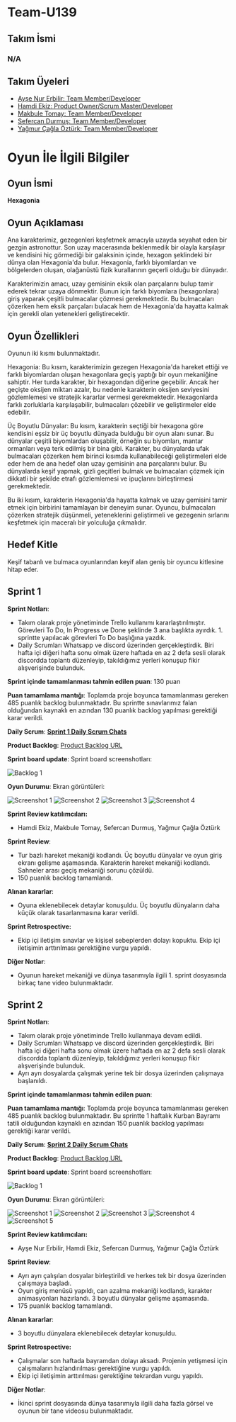 # Team-U139
## **Takım İsmi**

### **N/A**

## Takım Üyeleri

- [Ayşe Nur Erbilir: Team Member/Developer](https://github.com/AysenurErbilir)
- [Hamdi Ekiz: Product Owner/Scrum Master/Developer](https://github.com/hamdyekiz)
- [Makbule Tomay: Team Member/Developer](https://github.com/tomaymakbule)
- [Sefercan Durmuş: Team Member/Developer](https://github.com/theseff)
- [Yağmur Çağla Öztürk: Team Member/Developer](https://github.com/ymrcgl)

# Oyun İle İlgili Bilgiler


## Oyun İsmi  

**Hexagonia**

## Oyun Açıklaması

Ana karakterimiz, gezegenleri keşfetmek amacıyla uzayda seyahat eden bir gezgin astronottur. Son uzay macerasında beklenmedik bir olayla karşılaşır ve kendisini hiç görmediği bir galaksinin içinde, hexagon şeklindeki bir dünya olan Hexagonia'da bulur. Hexagonia, farklı biyomlardan ve bölgelerden oluşan, olağanüstü fizik kurallarının geçerli olduğu bir dünyadır.

Karakterimizin amacı, uzay gemisinin eksik olan parçalarını bulup tamir ederek tekrar uzaya dönmektir. Bunun için farklı biyomlara (hexagonlara) giriş yaparak çeşitli bulmacalar çözmesi gerekmektedir. Bu bulmacaları çözerken hem eksik parçaları bulacak hem de Hexagonia'da hayatta kalmak için gerekli olan yetenekleri geliştirecektir.
  
  

## Oyun Özellikleri

Oyunun iki kısmı bulunmaktadır.

Hexagonia: Bu kısım, karakterimizin gezegen Hexagonia'da hareket ettiği ve farklı biyomlardan oluşan hexagonlara geçiş yaptığı bir oyun mekaniğine sahiptir. Her turda karakter, bir hexagondan diğerine geçebilir. Ancak her geçişte oksijen miktarı azalır, bu nedenle karakterin oksijen seviyesini gözlemlemesi ve stratejik kararlar vermesi gerekmektedir. Hexagonlarda farklı zorluklarla karşılaşabilir, bulmacaları çözebilir ve geliştirmeler elde edebilir.

Üç Boyutlu Dünyalar: Bu kısım, karakterin seçtiği bir hexagona göre kendisini eşsiz bir üç boyutlu dünyada bulduğu bir oyun alanı sunar. Bu dünyalar çeşitli biyomlardan oluşabilir, örneğin su biyomları, mantar ormanları veya terk edilmiş bir bina gibi. Karakter, bu dünyalarda ufak bulmacaları çözerken hem birinci kısımda kullanabileceği geliştirmeleri elde eder hem de ana hedef olan uzay gemisinin ana parçalarını bulur. Bu dünyalarda keşif yapmak, gizli geçitleri bulmak ve bulmacaları çözmek için dikkatli bir şekilde etrafı gözlemlemesi ve ipuçlarını birleştirmesi gerekmektedir.

Bu iki kısım, karakterin Hexagonia'da hayatta kalmak ve uzay gemisini tamir etmek için birbirini tamamlayan bir deneyim sunar. Oyuncu, bulmacaları çözerken stratejik düşünmeli, yeteneklerini geliştirmeli ve gezegenin sırlarını keşfetmek için maceralı bir yolculuğa çıkmalıdır.



## Hedef Kitle

Keşif tabanlı ve bulmaca oyunlarından keyif alan geniş bir oyuncu kitlesine hitap eder. 

## Sprint 1

**Sprint Notları**: 
- Takım olarak proje yönetiminde Trello kullanımı kararlaştırılmıştır. Görevleri To Do, In Progress ve Done şeklinde 3 ana başlıkta ayırdık. 1. sprintte yapılacak görevleri To Do başlığına yazdık.
- Daily Scrumları Whatsapp ve discord üzerinden gerçekleştirdik. Biri hafta içi diğeri hafta sonu olmak üzere haftada en az 2 defa sesli olarak discordda toplantı düzenleyip, takıldığımız yerleri konuşup fikir alışverişinde bulunduk.

**Sprint içinde tamamlanması tahmin edilen puan**: 130 puan

**Puan tamamlama mantığı**: Toplamda proje boyunca tamamlanması gereken 485 puanlık backlog bulunmaktadır. Bu sprintte sınavlarımız falan olduğundan kaynaklı en azından 130 puanlık backlog yapılması gerektiği karar verildi.

 **Daily Scrum**: 
[**Sprint 1 Daily Scrum Chats**](https://github.com/hamdyekiz/OUABootcampTeam-U139/blob/main/Project%20Management/1.%20Sprint/daily_scrum.pdf)

 **Product Backlog**: 
[Product Backlog URL](https://trello.com/b/fRqmKOd4/bootcamp-u139)




**Sprint board update**: Sprint board screenshotları: 

![Backlog 1](https://github.com/hamdyekiz/OUABootcampTeam-U139/blob/main/Project%20Management/1.%20Sprint/backlogsprint1.PNG)

**Oyun Durumu**: Ekran görüntüleri:

![Screenshot 1](https://github.com/hamdyekiz/OUABootcampTeam-U139/blob/main/Project%20Management/1.%20Sprint/mainworld.PNG)
![Screenshot 2](https://github.com/hamdyekiz/OUABootcampTeam-U139/blob/main/Project%20Management/1.%20Sprint/BC-1.png)
![Screenshot 3](https://github.com/hamdyekiz/OUABootcampTeam-U139/blob/main/Project%20Management/1.%20Sprint/BC-2.png)
![Screenshot 4](https://github.com/hamdyekiz/OUABootcampTeam-U139/blob/main/Project%20Management/1.%20Sprint/BC-4.png)




 **Sprint Review katılımcıları:** 
- Hamdi Ekiz, Makbule Tomay, Sefercan Durmuş, Yağmur Çağla Öztürk
  
 **Sprint Review**: 
- Tur bazlı hareket mekaniği kodlandı. Üç boyutlu dünyalar ve oyun giriş ekranı gelişme aşamasında. Karakterin hareket mekaniği kodlandı. Sahneler arası geçiş mekaniği sorunu çözüldü.
- 150 puanlık backlog tamamlandı.

**Alınan kararlar**: 
- Oyuna eklenebilecek detaylar konuşuldu. Üç boyutlu dünyaların daha küçük olarak tasarlanmasına karar verildi.

  
 **Sprint Retrospective:**
- Ekip içi iletişim sınavlar ve kişisel sebeplerden dolayı kopuktu. Ekip içi iletişimin arttırılması gerektiğine vurgu yapıldı. 



**Diğer Notlar**:
- Oyunun hareket mekaniği ve dünya tasarımıyla ilgili 1. sprint dosyasında birkaç tane video bulunmaktadır.
  
  
## Sprint 2

**Sprint Notları**: 
- Takım olarak proje yönetiminde Trello kullanmaya devam edildi. 
- Daily Scrumları Whatsapp ve discord üzerinden gerçekleştirdik. Biri hafta içi diğeri hafta sonu olmak üzere haftada en az 2 defa sesli olarak discordda toplantı düzenleyip, takıldığımız yerleri konuşup fikir alışverişinde bulunduk.
- Ayrı ayrı dosyalarda çalışmak yerine tek bir dosya üzerinden çalışmaya başlanıldı.

**Sprint içinde tamamlanması tahmin edilen puan**: 

**Puan tamamlama mantığı**: Toplamda proje boyunca tamamlanması gereken 485 puanlık backlog bulunmaktadır. Bu sprintte 1 haftalık Kurban Bayramı tatili olduğundan kaynaklı en azından 150 puanlık backlog yapılması gerektiği karar verildi. 

 **Daily Scrum**: 
[**Sprint 2 Daily Scrum Chats**](https://github.com/hamdyekiz/OUABootcampTeam-U139/blob/main/Project%20Management/2.%20Sprint/sprint2_dailyscrum.pdf)

 **Product Backlog**: 
[Product Backlog URL](https://trello.com/b/fRqmKOd4/bootcamp-u139)




**Sprint board update**: Sprint board screenshotları: 

![Backlog 1](https://github.com/hamdyekiz/OUABootcampTeam-U139/blob/main/Project%20Management/2.%20Sprint/backlogsprint2.PNG)


**Oyun Durumu**: Ekran görüntüleri:

![Screenshot 1](https://github.com/hamdyekiz/OUABootcampTeam-U139/blob/main/Project%20Management/2.%20Sprint/men%C3%BC.PNG)
![Screenshot 2](https://github.com/hamdyekiz/OUABootcampTeam-U139/blob/main/Project%20Management/2.%20Sprint/game1.PNG)
![Screenshot 3](https://github.com/hamdyekiz/OUABootcampTeam-U139/blob/main/Project%20Management/2.%20Sprint/Ekran_goruntusu_2023-07-02_230414.png)
![Screenshot 4](https://github.com/hamdyekiz/OUABootcampTeam-U139/blob/main/Project%20Management/2.%20Sprint/Ekran_goruntusu_2023-07-02_230605.png)
![Screenshot 5](https://github.com/hamdyekiz/OUABootcampTeam-U139/blob/main/Project%20Management/2.%20Sprint/Ekran_goruntusu_2023-07-02_230801.png)



 **Sprint Review katılımcıları:** 
- Ayşe Nur Erbilir, Hamdi Ekiz, Sefercan Durmuş, Yağmur Çağla Öztürk
  
 **Sprint Review**: 
- Ayrı ayrı çalışılan dosyalar birleştirildi ve herkes tek bir dosya üzerinden çalışmaya başladı. 
- Oyun giriş menüsü yapıldı, can azalma mekaniği kodlandı, karakter animasyonları hazırlandı. 3 boyutlu dünyalar gelişme aşamasında.
- 175 puanlık backlog tamamlandı.

**Alınan kararlar**: 
- 3 boyutlu dünyalara eklenebilecek detaylar konuşuldu.


  
 **Sprint Retrospective:**
- Çalışmalar son haftada bayramdan dolayı aksadı. Projenin yetişmesi için çalışmaların hızlandırılması gerektiğine vurgu yapıldı.
- Ekip içi iletişimin arttırılması gerektiğine tekrardan vurgu yapıldı. 


**Diğer Notlar**:
- İkinci sprint dosyasında dünya tasarımıyla ilgili daha fazla görsel ve oyunun bir tane videosu bulunmaktadır.
    
  
  
  
  



